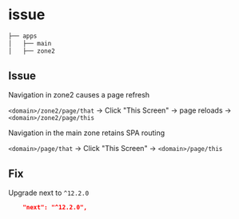 # issue

```bash
├── apps
│   ├── main
│   ├── zone2
```

## Issue

Navigation in zone2 causes a page refresh

`<domain>/zone2/page/that` -> Click "This Screen" -> page reloads -> `<domain>/zone2/page/this`

Navigation in the main zone retains SPA routing

`<domain>/page/that` -> Click "This Screen" -> `<domain>/page/this`

## Fix

Upgrade next to `^12.2.0`

```json
    "next": "^12.2.0",
```
